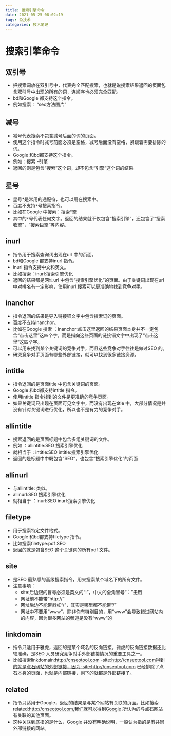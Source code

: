```yaml
---
title: 搜索引擎命令
date: 2021-05-25 08:02:19
tags: 杂技术
categories: 技术笔记
---
```

# 搜索引擎命令


## 双引号

* 把搜索词放在双引号中，代表完全匹配搜索，也就是说搜索结果返回的页面包含双引号中出现的所有的词，连顺序也必须完全匹配。
* bd和Google 都支持这个指令。
* 例如搜索： “seo方法图片”

## 减号

* 减号代表搜索不包含减号后面的词的页面。
* 使用这个指令时减号前面必须是空格，减号后面没有空格，紧跟着需要排除的词。
* Google 和bd都支持这个指令。
* 例如：搜索 -引擎
* 返回的则是包含“搜索”这个词，却不包含“引擎”这个词的结果

## 星号

* 星号*是常用的通配符，也可以用在搜索中。
* 百度不支持`*`号搜索指令。
* 比如在Google 中搜索：搜索*擎
* 其中的`*`号代表任何文字。返回的结果就不仅包含“搜索引擎”，还包含了“搜索收擎”，“搜索巨擎”等内容。

## inurl

* 指令用于搜索查询词出现在url 中的页面。
* bd和Google 都支持inurl 指令。
* inurl 指令支持中文和英文。
* 比如搜索：inurl:搜索引擎优化
* 返回的结果都是网址url 中包含“搜索引擎优化”的页面。由于关键词出现在url 中对排名有一定影响，使用inurl:搜索可以更准确地找到竞争对手。

## inanchor

* 指令返回的结果是导入链接锚文字中包含搜索词的页面。
* 百度不支持inanchor。
* 比如在Google 搜索 ：inanchor:点击这里返回的结果页面本身并不一定包含“点击这里”这四个字，而是指向这些页面的链接锚文字中出现了“点击这里”这四个字。
* 可以用来找到某个关键词的竞争对手，而且这些竞争对手往往是做过SEO 的。
* 研究竞争对手页面有哪些外部链接，就可以找到很多链接资源。

## intitle

* 指令返回的是页面title 中包含关键词的页面。
* Google 和bd都支持intitle 指令。
* 使用intitle 指令找到的文件是更准确的竞争页面。
* 如果关键词只出现在页面可见文字中，而没有出现在title 中，大部分情况是并没有针对关键词进行优化，所以也不是有力的竞争对手。

## allintitle

* 搜索返回的是页面标题中包含多组关键词的文件。
* 例如 ：allintitle:SEO 搜索引擎优化
* 就相当于：intitle:SEO intitle:搜索引擎优化
* 返回的是标题中中既包含“SEO”，也包含“搜索引擎优化”的页面

## allinurl

* 与allintitle: 类似。
* allinurl:SEO 搜索引擎优化
* 就相当于 ：inurl:SEO inurl:搜索引擎优化

## filetype

* 用于搜索特定文件格式。
* Google 和bd都支持filetype 指令。
* 比如搜索filetype:pdf SEO
* 返回的就是包含SEO 这个关键词的所有pdf 文件。

## site

* 是SEO 最熟悉的高级搜索指令，用来搜索某个域名下的所有文件。
* 注意事项：
  * site:后边跟的冒号必须是英文的“:”，中文的全角冒号“：”无用
  * 网址前不能带“http://”
  * 网址后边不能带斜杠“/”，其实是哪里都不能带“/”
  * 网址中不要用“www”，除非你有特别目的，用“www”会导致错过网站内的内容，因为很多网站的频道是没有“www”的

## linkdomain

* 指令只适用于雅虎，返回的是某个域名的反向链接。雅虎的反向链接数据还比较准确，是SEO 人员研究竞争对手外部链接情况的重要工具之一。
* 比如搜索linkdomain:http://cnseotool.com -site:http://cnseotool.com得到的就是点石网站的外部链接，因为-site:http://cnseotool.com 已经排除了点石本身的页面，也就是内部链接，剩下的就都是外部链接了。

## related

* 指令只适用于Google，返回的结果是与某个网站有关联的页面。比如搜索related:http://cnseotool.com,我们就可以得到Google 所认为的与点石网站有关联的其他页面。
* 这种关联到底指的是什么，Google 并没有明确说明，一般认为指的是有共同外部链接的网站。
